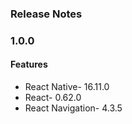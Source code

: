 ### Release Notes


### 1.0.0

#### Features

- React Native- 16.11.0
- React- 0.62.0
- React Navigation- 4.3.5
